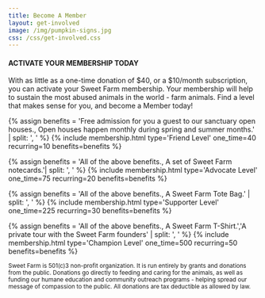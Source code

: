 ```yaml
---
title: Become A Member
layout: get-involved
image: /img/pumpkin-signs.jpg
css: /css/get-involved.css
---
```


#### ACTIVATE YOUR MEMBERSHIP TODAY

With as little as a one-time donation of $40, or a $10/month subscription, you can activate your Sweet Farm membership. Your membership will help to sustain the most abused animals in the world - farm animals. Find a level that makes sense for you, and become a Member today!

{% assign benefits = 'Free admission for you a guest to our sanctuary open houses., Open houses happen monthly during spring and summer months.' | split: ', ' %}
{% include membership.html type='Friend Level' one_time=40 recurring=10 benefits=benefits %}

{% assign benefits = 'All of the above benefits., A set of Sweet Farm notecards.'| split: ', ' %}
{% include membership.html type='Advocate Level' one_time=75 recurring=20 benefits=benefits %}

{% assign benefits = 'All of the above benefits., A Sweet Farm Tote Bag.' | split: ', ' %}
{% include membership.html type='Supporter Level' one_time=225 recurring=30 benefits=benefits %}

{% assign benefits = 'All of the above benefits., A Sweet Farm T-Shirt.','A private tour with the Sweet Farm founders' | split: ', ' %}
{% include membership.html type='Champion Level' one_time=500 recurring=50 benefits=benefits %}

<small>Sweet Farm is 501(c)3 non-profit organization. It is run entirely by grants and donations from the public. Donations go directly to feeding and caring for the animals, as well as funding our humane education and community outreach programs - helping spread our message of compassion to the public. All donations are tax deductible as allowed by law.</small>